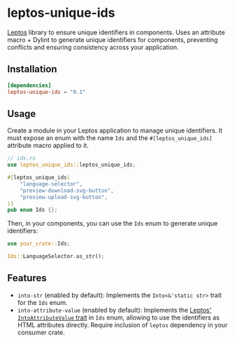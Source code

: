 # leptos-unique-ids

[Leptos] library to ensure unique identifiers in components. Uses an attribute macro + Dylint to generate unique identifiers for components, preventing conflicts and ensuring consistency across your application.

## Installation

```toml
[dependencies]
leptos-unique-ids = "0.1"
```

## Usage

Create a module in your Leptos application to manage unique identifiers. It must expose an enum with the name `Ids` and the `#[leptos_unique_ids]` attribute macro applied to it.

```rust
// ids.rs
use leptos_unique_ids::leptos_unique_ids;

#[leptos_unique_ids(
    "language-selector",
    "preview-download-svg-button",
    "preview-upload-svg-button",
)]
pub enum Ids {};
```

Then, in your components, you can use the `Ids` enum to generate unique identifiers:

```rust
use your_crate::Ids;

Ids::LanguageSelector.as_str();
```

## Features

- `into-str` (enabled by default): Implements the `Into<&'static str>` trait for the `Ids` enum.
- `into-attribute-value` (enabled by default): Implements the [Leptos' `IntoAttributeValue` trait] in `Ids` enum, allowing to use the identifiers as HTML attributes directly. Require inclusion of `leptos` dependency in your consumer crate.

[Leptos]: https://leptos.dev
[Leptos' `IntoAttributeValue` trait]: https://docs.rs/leptos/latest/leptos/attr/trait.IntoAttributeValue.html
